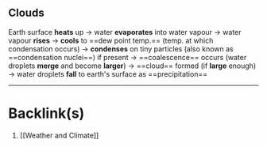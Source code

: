 ## Clouds
Earth surface **heats** up
    -> water **evaporates** into water vapour
    -> water vapour **rises**
    -> **cools** to ==dew point temp.== (temp. at which condensation occurs)
    -> **condenses** on tiny particles (also known as ==condensation nuclei==) if present
    -> ==coalescence== occurs (water droplets **merge** and become **larger**)
    -> ==cloud== formed
    (if **large** enough) -> water droplets **fall** to earth's surface as ==precipitation==

---
# Backlink(s)
1. [[Weather and Climate]]